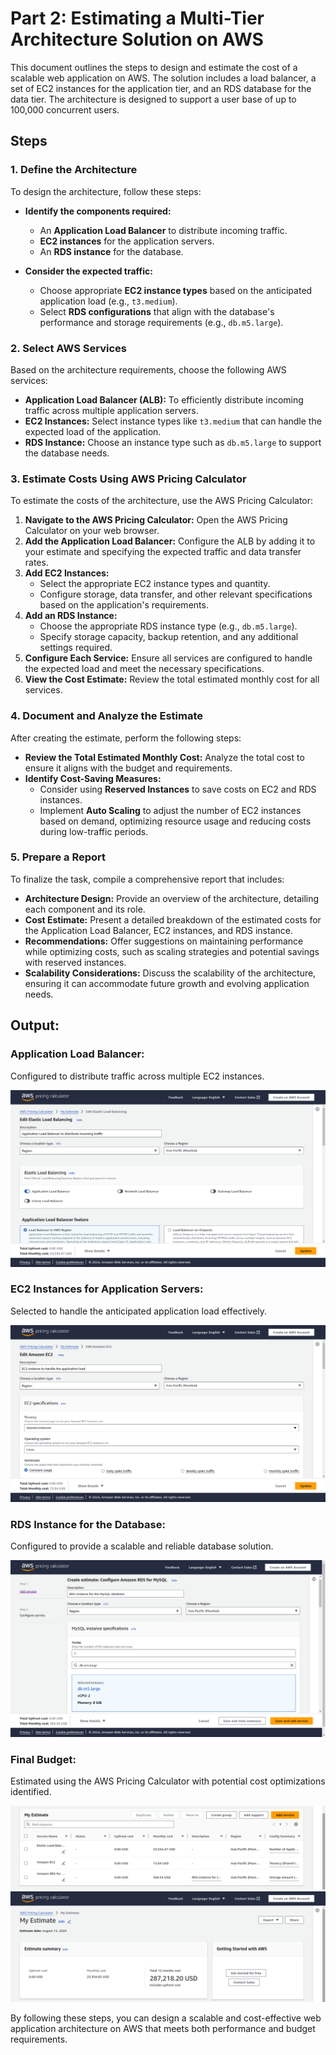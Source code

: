 # Part 2: Estimating a Multi-Tier Architecture Solution on AWS

This document outlines the steps to design and estimate the cost of a scalable web application on AWS. The solution includes a load balancer, a set of EC2 instances for the application tier, and an RDS database for the data tier. The architecture is designed to support a user base of up to 100,000 concurrent users.

## Steps

### 1. Define the Architecture

To design the architecture, follow these steps:

- **Identify the components required:**
  - An **Application Load Balancer** to distribute incoming traffic.
  - **EC2 instances** for the application servers.
  - An **RDS instance** for the database.

- **Consider the expected traffic:**
  - Choose appropriate **EC2 instance types** based on the anticipated application load (e.g., `t3.medium`).
  - Select **RDS configurations** that align with the database's performance and storage requirements (e.g., `db.m5.large`).

### 2. Select AWS Services

Based on the architecture requirements, choose the following AWS services:

- **Application Load Balancer (ALB):** To efficiently distribute incoming traffic across multiple application servers.
- **EC2 Instances:** Select instance types like `t3.medium` that can handle the expected load of the application.
- **RDS Instance:** Choose an instance type such as `db.m5.large` to support the database needs.

### 3. Estimate Costs Using AWS Pricing Calculator

To estimate the costs of the architecture, use the AWS Pricing Calculator:

1. **Navigate to the AWS Pricing Calculator:** Open the AWS Pricing Calculator on your web browser.
2. **Add the Application Load Balancer:** Configure the ALB by adding it to your estimate and specifying the expected traffic and data transfer rates.
3. **Add EC2 Instances:** 
   - Select the appropriate EC2 instance types and quantity.
   - Configure storage, data transfer, and other relevant specifications based on the application's requirements.
4. **Add an RDS Instance:** 
   - Choose the appropriate RDS instance type (e.g., `db.m5.large`).
   - Specify storage capacity, backup retention, and any additional settings required.
5. **Configure Each Service:** Ensure all services are configured to handle the expected load and meet the necessary specifications.
6. **View the Cost Estimate:** Review the total estimated monthly cost for all services.

### 4. Document and Analyze the Estimate

After creating the estimate, perform the following steps:

- **Review the Total Estimated Monthly Cost:** Analyze the total cost to ensure it aligns with the budget and requirements.
- **Identify Cost-Saving Measures:**
  - Consider using **Reserved Instances** to save costs on EC2 and RDS instances.
  - Implement **Auto Scaling** to adjust the number of EC2 instances based on demand, optimizing resource usage and reducing costs during low-traffic periods.

### 5. Prepare a Report

To finalize the task, compile a comprehensive report that includes:

- **Architecture Design:** Provide an overview of the architecture, detailing each component and its role.
- **Cost Estimate:** Present a detailed breakdown of the estimated costs for the Application Load Balancer, EC2 instances, and RDS instance.
- **Recommendations:** Offer suggestions on maintaining performance while optimizing costs, such as scaling strategies and potential savings with reserved instances.
- **Scalability Considerations:** Discuss the scalability of the architecture, ensuring it can accommodate future growth and evolving application needs.

## Output:

### **Application Load Balancer:** 
Configured to distribute traffic across multiple EC2 instances.

![Alt text](images/1.png)



### **EC2 Instances for Application Servers:** 
Selected to handle the anticipated application load effectively.

![Alt text](images/2.png)

### **RDS Instance for the Database:** 
Configured to provide a scalable and reliable database solution.

![Alt text](images/3.png)

### **Final Budget:**
Estimated using the AWS Pricing Calculator with potential cost optimizations identified.

![Alt text](images/4.png)
![Alt text](images/5.png)

By following these steps, you can design a scalable and cost-effective web application architecture on AWS that meets both performance and budget requirements.
